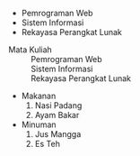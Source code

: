 <ul>
          <li>Pemrograman Web</li>
          <li>Sistem Informasi</li>
          <li>Rekayasa Perangkat Lunak</li>
          </ul>
          

<dl>
    <dt>Mata Kuliah</dt>
    <dd>Pemrograman Web</dd>
     <dd>Sistem Informasi</dd>
     <dd>Rekayasa Perangkat Lunak</dd>
  </dl>

<ul>
<li>Makanan
<ol>
<li>Nasi Padang</li>
<li>Ayam Bakar</li>
</ol>
</li>
<li>Minuman
<ol>
<li>Jus Mangga</li>
<li>Es Teh</li>
</ol>
</li>
</ul>
